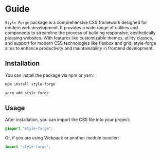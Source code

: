 # Guide

`Style-Forge` package is a comprehensive CSS framework designed for modern web development. It provides a wide range of utilities and components to streamline the process of building responsive, aesthetically pleasing websites. With features like customizable themes, utility classes, and support for modern CSS technologies like flexbox and grid, style-forge aims to enhance productivity and maintainability in frontend development.

## Installation

You can install the package via npm or yarn:

```bash
npm install style-forge
```

```bash
yarn add style-forge
```

## Usage

After installation, you can import the CSS file into your project:

```css
@import "style-forge";
```

Or, if you are using Webpack or another module bundler:

```js
import 'style-forge';
```
